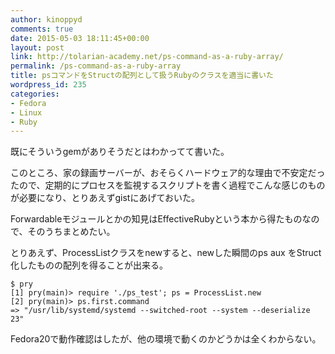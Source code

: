 ```yaml
---
author: kinoppyd
comments: true
date: 2015-05-03 18:11:45+00:00
layout: post
link: http://tolarian-academy.net/ps-command-as-a-ruby-array/
permalink: /ps-command-as-a-ruby-array
title: psコマンドをStructの配列として扱うRubyのクラスを適当に書いた
wordpress_id: 235
categories:
- Fedora
- Linux
- Ruby
---
```


既にそういうgemがありそうだとはわかってて書いた。

このところ、家の録画サーバーが、おそらくハードウェア的な理由で不安定だったので、定期的にプロセスを監視するスクリプトを書く過程でこんな感じのものが必要になり、とりあえずgistにあげておいた。



Forwardableモジュールとかの知見はEffectiveRubyという本から得たものなので、そのうちまとめたい。

とりあえず、ProcessListクラスをnewすると、newした瞬間のps aux をStruct化したものの配列を得ることが出来る。

    
    $ pry
    [1] pry(main)> require './ps_test'; ps = ProcessList.new
    [2] pry(main)> ps.first.command
    => "/usr/lib/systemd/systemd --switched-root --system --deserialize 23"


Fedora20で動作確認はしたが、他の環境で動くのかどうかは全くわからない。
